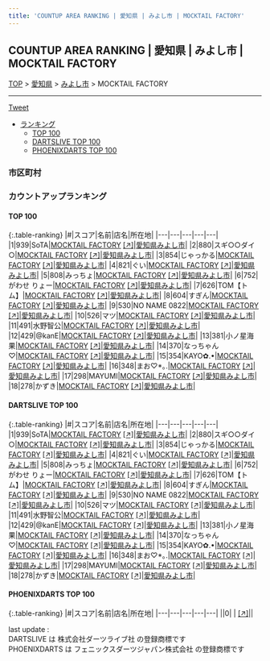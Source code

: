```yaml
---
title: 'COUNTUP AREA RANKING | 愛知県 | みよし市 | MOCKTAIL FACTORY'
---
```

## COUNTUP AREA RANKING | 愛知県 | みよし市 | MOCKTAIL FACTORY

[TOP](/darts/rank/) > [愛知県](/darts/rank/愛知県/) > [みよし市](/darts/rank/愛知県/みよし市/) > MOCKTAIL FACTORY

___

<a href="https://twitter.com/share?ref_src=twsrc%5Etfw" data-text="COUNTUP AREA RANKING | 愛知県みよし市MOCKTAIL FACTORY" class="twitter-share-button" data-hashtags="DARTSLIVE,PHOENIXDARTS,darts,ダーツ" data-show-count="false">Tweet</a>

* [ランキング](#カウントアップランキング)
    * [TOP 100](#top-100)
    * [DARTSLIVE TOP 100](#dartslive-top-100)
    * [PHOENIXDARTS TOP 100](#phoenixdarts-top-100)

### 市区町村

<ul>

</ul>

### カウントアップランキング

#### TOP 100



{:.table-ranking}
|#|スコア|名前|店名|所在地|
|---|---|---|---|---|
|1|939|<span class="rank-name-dl">SoTA</span>|<a href="/darts/rank/shops/8ac715476efa69610d9b047a20a7ba1e.html">MOCKTAIL FACTORY</a> <a href="https://search.dartslive.com/jp/shop/8ac715476efa69610d9b047a20a7ba1e">[↗]</a>|<a href="/darts/rank/愛知県/みよし市">愛知県みよし市</a>|
|2|880|<span class="rank-name-dl">スギ○○ダイ○</span>|<a href="/darts/rank/shops/8ac715476efa69610d9b047a20a7ba1e.html">MOCKTAIL FACTORY</a> <a href="https://search.dartslive.com/jp/shop/8ac715476efa69610d9b047a20a7ba1e">[↗]</a>|<a href="/darts/rank/愛知県/みよし市">愛知県みよし市</a>|
|3|854|<span class="rank-name-dl">じゃっかる</span>|<a href="/darts/rank/shops/8ac715476efa69610d9b047a20a7ba1e.html">MOCKTAIL FACTORY</a> <a href="https://search.dartslive.com/jp/shop/8ac715476efa69610d9b047a20a7ba1e">[↗]</a>|<a href="/darts/rank/愛知県/みよし市">愛知県みよし市</a>|
|4|821|<span class="rank-name-dl">ぐい</span>|<a href="/darts/rank/shops/8ac715476efa69610d9b047a20a7ba1e.html">MOCKTAIL FACTORY</a> <a href="https://search.dartslive.com/jp/shop/8ac715476efa69610d9b047a20a7ba1e">[↗]</a>|<a href="/darts/rank/愛知県/みよし市">愛知県みよし市</a>|
|5|808|<span class="rank-name-dl">みっちょ</span>|<a href="/darts/rank/shops/8ac715476efa69610d9b047a20a7ba1e.html">MOCKTAIL FACTORY</a> <a href="https://search.dartslive.com/jp/shop/8ac715476efa69610d9b047a20a7ba1e">[↗]</a>|<a href="/darts/rank/愛知県/みよし市">愛知県みよし市</a>|
|6|752|<span class="rank-name-dl">がわせ りょー</span>|<a href="/darts/rank/shops/8ac715476efa69610d9b047a20a7ba1e.html">MOCKTAIL FACTORY</a> <a href="https://search.dartslive.com/jp/shop/8ac715476efa69610d9b047a20a7ba1e">[↗]</a>|<a href="/darts/rank/愛知県/みよし市">愛知県みよし市</a>|
|7|626|<span class="rank-name-dl">TOM【トム】</span>|<a href="/darts/rank/shops/8ac715476efa69610d9b047a20a7ba1e.html">MOCKTAIL FACTORY</a> <a href="https://search.dartslive.com/jp/shop/8ac715476efa69610d9b047a20a7ba1e">[↗]</a>|<a href="/darts/rank/愛知県/みよし市">愛知県みよし市</a>|
|8|604|<span class="rank-name-dl">すぎん</span>|<a href="/darts/rank/shops/8ac715476efa69610d9b047a20a7ba1e.html">MOCKTAIL FACTORY</a> <a href="https://search.dartslive.com/jp/shop/8ac715476efa69610d9b047a20a7ba1e">[↗]</a>|<a href="/darts/rank/愛知県/みよし市">愛知県みよし市</a>|
|9|530|<span class="rank-name-dl">NO NAME 0822</span>|<a href="/darts/rank/shops/8ac715476efa69610d9b047a20a7ba1e.html">MOCKTAIL FACTORY</a> <a href="https://search.dartslive.com/jp/shop/8ac715476efa69610d9b047a20a7ba1e">[↗]</a>|<a href="/darts/rank/愛知県/みよし市">愛知県みよし市</a>|
|10|526|<span class="rank-name-dl">マツ</span>|<a href="/darts/rank/shops/8ac715476efa69610d9b047a20a7ba1e.html">MOCKTAIL FACTORY</a> <a href="https://search.dartslive.com/jp/shop/8ac715476efa69610d9b047a20a7ba1e">[↗]</a>|<a href="/darts/rank/愛知県/みよし市">愛知県みよし市</a>|
|11|491|<span class="rank-name-dl">水野智公</span>|<a href="/darts/rank/shops/8ac715476efa69610d9b047a20a7ba1e.html">MOCKTAIL FACTORY</a> <a href="https://search.dartslive.com/jp/shop/8ac715476efa69610d9b047a20a7ba1e">[↗]</a>|<a href="/darts/rank/愛知県/みよし市">愛知県みよし市</a>|
|12|429|<span class="rank-name-dl">@kanE</span>|<a href="/darts/rank/shops/8ac715476efa69610d9b047a20a7ba1e.html">MOCKTAIL FACTORY</a> <a href="https://search.dartslive.com/jp/shop/8ac715476efa69610d9b047a20a7ba1e">[↗]</a>|<a href="/darts/rank/愛知県/みよし市">愛知県みよし市</a>|
|13|381|<span class="rank-name-dl">小ノ星海果</span>|<a href="/darts/rank/shops/8ac715476efa69610d9b047a20a7ba1e.html">MOCKTAIL FACTORY</a> <a href="https://search.dartslive.com/jp/shop/8ac715476efa69610d9b047a20a7ba1e">[↗]</a>|<a href="/darts/rank/愛知県/みよし市">愛知県みよし市</a>|
|14|370|<span class="rank-name-dl">なっちゃん♡</span>|<a href="/darts/rank/shops/8ac715476efa69610d9b047a20a7ba1e.html">MOCKTAIL FACTORY</a> <a href="https://search.dartslive.com/jp/shop/8ac715476efa69610d9b047a20a7ba1e">[↗]</a>|<a href="/darts/rank/愛知県/みよし市">愛知県みよし市</a>|
|15|354|<span class="rank-name-dl">KAYO✿.•</span>|<a href="/darts/rank/shops/8ac715476efa69610d9b047a20a7ba1e.html">MOCKTAIL FACTORY</a> <a href="https://search.dartslive.com/jp/shop/8ac715476efa69610d9b047a20a7ba1e">[↗]</a>|<a href="/darts/rank/愛知県/みよし市">愛知県みよし市</a>|
|16|348|<span class="rank-name-dl">まお♡*｡.</span>|<a href="/darts/rank/shops/8ac715476efa69610d9b047a20a7ba1e.html">MOCKTAIL FACTORY</a> <a href="https://search.dartslive.com/jp/shop/8ac715476efa69610d9b047a20a7ba1e">[↗]</a>|<a href="/darts/rank/愛知県/みよし市">愛知県みよし市</a>|
|17|298|<span class="rank-name-dl">MAYUMI</span>|<a href="/darts/rank/shops/8ac715476efa69610d9b047a20a7ba1e.html">MOCKTAIL FACTORY</a> <a href="https://search.dartslive.com/jp/shop/8ac715476efa69610d9b047a20a7ba1e">[↗]</a>|<a href="/darts/rank/愛知県/みよし市">愛知県みよし市</a>|
|18|278|<span class="rank-name-dl">かずき</span>|<a href="/darts/rank/shops/8ac715476efa69610d9b047a20a7ba1e.html">MOCKTAIL FACTORY</a> <a href="https://search.dartslive.com/jp/shop/8ac715476efa69610d9b047a20a7ba1e">[↗]</a>|<a href="/darts/rank/愛知県/みよし市">愛知県みよし市</a>|


#### DARTSLIVE TOP 100



{:.table-ranking}
|#|スコア|名前|店名|所在地|
|---|---|---|---|---|
|1|939|<span class="rank-name-dl">SoTA</span>|<a href="/darts/rank/shops/8ac715476efa69610d9b047a20a7ba1e.html">MOCKTAIL FACTORY</a> <a href="https://search.dartslive.com/jp/shop/8ac715476efa69610d9b047a20a7ba1e">[↗]</a>|<a href="/darts/rank/愛知県/みよし市">愛知県みよし市</a>|
|2|880|<span class="rank-name-dl">スギ○○ダイ○</span>|<a href="/darts/rank/shops/8ac715476efa69610d9b047a20a7ba1e.html">MOCKTAIL FACTORY</a> <a href="https://search.dartslive.com/jp/shop/8ac715476efa69610d9b047a20a7ba1e">[↗]</a>|<a href="/darts/rank/愛知県/みよし市">愛知県みよし市</a>|
|3|854|<span class="rank-name-dl">じゃっかる</span>|<a href="/darts/rank/shops/8ac715476efa69610d9b047a20a7ba1e.html">MOCKTAIL FACTORY</a> <a href="https://search.dartslive.com/jp/shop/8ac715476efa69610d9b047a20a7ba1e">[↗]</a>|<a href="/darts/rank/愛知県/みよし市">愛知県みよし市</a>|
|4|821|<span class="rank-name-dl">ぐい</span>|<a href="/darts/rank/shops/8ac715476efa69610d9b047a20a7ba1e.html">MOCKTAIL FACTORY</a> <a href="https://search.dartslive.com/jp/shop/8ac715476efa69610d9b047a20a7ba1e">[↗]</a>|<a href="/darts/rank/愛知県/みよし市">愛知県みよし市</a>|
|5|808|<span class="rank-name-dl">みっちょ</span>|<a href="/darts/rank/shops/8ac715476efa69610d9b047a20a7ba1e.html">MOCKTAIL FACTORY</a> <a href="https://search.dartslive.com/jp/shop/8ac715476efa69610d9b047a20a7ba1e">[↗]</a>|<a href="/darts/rank/愛知県/みよし市">愛知県みよし市</a>|
|6|752|<span class="rank-name-dl">がわせ りょー</span>|<a href="/darts/rank/shops/8ac715476efa69610d9b047a20a7ba1e.html">MOCKTAIL FACTORY</a> <a href="https://search.dartslive.com/jp/shop/8ac715476efa69610d9b047a20a7ba1e">[↗]</a>|<a href="/darts/rank/愛知県/みよし市">愛知県みよし市</a>|
|7|626|<span class="rank-name-dl">TOM【トム】</span>|<a href="/darts/rank/shops/8ac715476efa69610d9b047a20a7ba1e.html">MOCKTAIL FACTORY</a> <a href="https://search.dartslive.com/jp/shop/8ac715476efa69610d9b047a20a7ba1e">[↗]</a>|<a href="/darts/rank/愛知県/みよし市">愛知県みよし市</a>|
|8|604|<span class="rank-name-dl">すぎん</span>|<a href="/darts/rank/shops/8ac715476efa69610d9b047a20a7ba1e.html">MOCKTAIL FACTORY</a> <a href="https://search.dartslive.com/jp/shop/8ac715476efa69610d9b047a20a7ba1e">[↗]</a>|<a href="/darts/rank/愛知県/みよし市">愛知県みよし市</a>|
|9|530|<span class="rank-name-dl">NO NAME 0822</span>|<a href="/darts/rank/shops/8ac715476efa69610d9b047a20a7ba1e.html">MOCKTAIL FACTORY</a> <a href="https://search.dartslive.com/jp/shop/8ac715476efa69610d9b047a20a7ba1e">[↗]</a>|<a href="/darts/rank/愛知県/みよし市">愛知県みよし市</a>|
|10|526|<span class="rank-name-dl">マツ</span>|<a href="/darts/rank/shops/8ac715476efa69610d9b047a20a7ba1e.html">MOCKTAIL FACTORY</a> <a href="https://search.dartslive.com/jp/shop/8ac715476efa69610d9b047a20a7ba1e">[↗]</a>|<a href="/darts/rank/愛知県/みよし市">愛知県みよし市</a>|
|11|491|<span class="rank-name-dl">水野智公</span>|<a href="/darts/rank/shops/8ac715476efa69610d9b047a20a7ba1e.html">MOCKTAIL FACTORY</a> <a href="https://search.dartslive.com/jp/shop/8ac715476efa69610d9b047a20a7ba1e">[↗]</a>|<a href="/darts/rank/愛知県/みよし市">愛知県みよし市</a>|
|12|429|<span class="rank-name-dl">@kanE</span>|<a href="/darts/rank/shops/8ac715476efa69610d9b047a20a7ba1e.html">MOCKTAIL FACTORY</a> <a href="https://search.dartslive.com/jp/shop/8ac715476efa69610d9b047a20a7ba1e">[↗]</a>|<a href="/darts/rank/愛知県/みよし市">愛知県みよし市</a>|
|13|381|<span class="rank-name-dl">小ノ星海果</span>|<a href="/darts/rank/shops/8ac715476efa69610d9b047a20a7ba1e.html">MOCKTAIL FACTORY</a> <a href="https://search.dartslive.com/jp/shop/8ac715476efa69610d9b047a20a7ba1e">[↗]</a>|<a href="/darts/rank/愛知県/みよし市">愛知県みよし市</a>|
|14|370|<span class="rank-name-dl">なっちゃん♡</span>|<a href="/darts/rank/shops/8ac715476efa69610d9b047a20a7ba1e.html">MOCKTAIL FACTORY</a> <a href="https://search.dartslive.com/jp/shop/8ac715476efa69610d9b047a20a7ba1e">[↗]</a>|<a href="/darts/rank/愛知県/みよし市">愛知県みよし市</a>|
|15|354|<span class="rank-name-dl">KAYO✿.•</span>|<a href="/darts/rank/shops/8ac715476efa69610d9b047a20a7ba1e.html">MOCKTAIL FACTORY</a> <a href="https://search.dartslive.com/jp/shop/8ac715476efa69610d9b047a20a7ba1e">[↗]</a>|<a href="/darts/rank/愛知県/みよし市">愛知県みよし市</a>|
|16|348|<span class="rank-name-dl">まお♡*｡.</span>|<a href="/darts/rank/shops/8ac715476efa69610d9b047a20a7ba1e.html">MOCKTAIL FACTORY</a> <a href="https://search.dartslive.com/jp/shop/8ac715476efa69610d9b047a20a7ba1e">[↗]</a>|<a href="/darts/rank/愛知県/みよし市">愛知県みよし市</a>|
|17|298|<span class="rank-name-dl">MAYUMI</span>|<a href="/darts/rank/shops/8ac715476efa69610d9b047a20a7ba1e.html">MOCKTAIL FACTORY</a> <a href="https://search.dartslive.com/jp/shop/8ac715476efa69610d9b047a20a7ba1e">[↗]</a>|<a href="/darts/rank/愛知県/みよし市">愛知県みよし市</a>|
|18|278|<span class="rank-name-dl">かずき</span>|<a href="/darts/rank/shops/8ac715476efa69610d9b047a20a7ba1e.html">MOCKTAIL FACTORY</a> <a href="https://search.dartslive.com/jp/shop/8ac715476efa69610d9b047a20a7ba1e">[↗]</a>|<a href="/darts/rank/愛知県/みよし市">愛知県みよし市</a>|


#### PHOENIXDARTS TOP 100



{:.table-ranking}
|#|スコア|名前|店名|所在地|
|---|---|---|---|---|
||0|<span class="rank-name-dl"> </span>|<a href="/darts/rank/shops/.html"></a> <a href="">[↗]</a>|<a href="/darts/rank//"></a>|


<div class="footer border-top border-gray-light mt-5 pt-3 text-right text-gray">
    last update : <span style="font-weight: italic" id="foot_last_modified"></span><br />
    DARTSLIVE は 株式会社ダーツライブ社 の登録商標です<br />
    PHOENIXDARTS は フェニックスダーツジャパン株式会社 の登録商標です<br />
</div>

<script src="https://cdnjs.cloudflare.com/ajax/libs/jquery.tablesorter/2.31.3/js/jquery.tablesorter.min.js" integrity="sha512-qzgd5cYSZcosqpzpn7zF2ZId8f/8CHmFKZ8j7mU4OUXTNRd5g+ZHBPsgKEwoqxCtdQvExE5LprwwPAgoicguNg==" crossorigin="anonymous" referrerpolicy="no-referrer"></script>
<link rel="stylesheet" href="https://cdnjs.cloudflare.com/ajax/libs/jquery.tablesorter/2.31.3/css/theme.default.min.css" integrity="sha512-wghhOJkjQX0Lh3NSWvNKeZ0ZpNn+SPVXX1Qyc9OCaogADktxrBiBdKGDoqVUOyhStvMBmJQ8ZdMHiR3wuEq8+w==" crossorigin="anonymous" referrerpolicy="no-referrer" />
<script>
$(function() {
    $(".table-ranking").tablesorter({sortList:[[0, 0]]});
    $("#foot_last_modified").text(formatDate(new Date(document.lastModified), 'yyyy-MM-dd HH:mm:ss'));
});
</script>

<script async src="https://platform.twitter.com/widgets.js" charset="utf-8"></script>